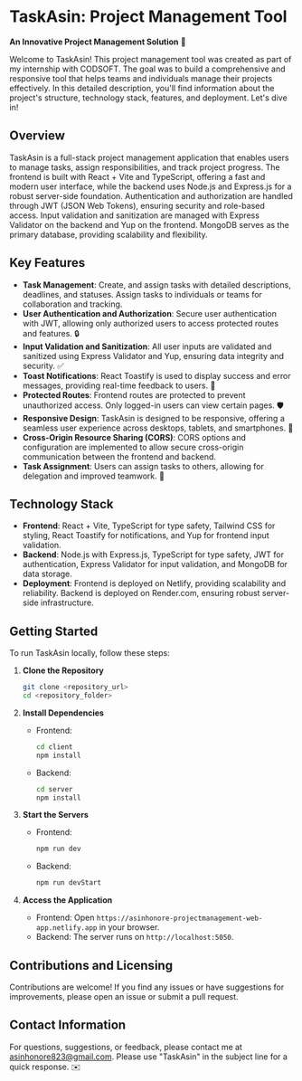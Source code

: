 # TaskAsin: Project Management Tool

**An Innovative Project Management Solution** 📝

Welcome to TaskAsin! This project management tool was created as part of my internship with CODSOFT. The goal was to build a comprehensive and responsive tool that helps teams and individuals manage their projects effectively. In this detailed description, you'll find information about the project's structure, technology stack, features, and deployment. Let's dive in!

## Overview

TaskAsin is a full-stack project management application that enables users to manage tasks, assign responsibilities, and track project progress. The frontend is built with React + Vite and TypeScript, offering a fast and modern user interface, while the backend uses Node.js and Express.js for a robust server-side foundation. Authentication and authorization are handled through JWT (JSON Web Tokens), ensuring security and role-based access. Input validation and sanitization are managed with Express Validator on the backend and Yup on the frontend. MongoDB serves as the primary database, providing scalability and flexibility.

## Key Features

- **Task Management**: Create, and assign tasks with detailed descriptions, deadlines, and statuses. Assign tasks to individuals or teams for collaboration and tracking.
- **User Authentication and Authorization**: Secure user authentication with JWT, allowing only authorized users to access protected routes and features. 🔒
- **Input Validation and Sanitization**: All user inputs are validated and sanitized using Express Validator and Yup, ensuring data integrity and security. ✅
- **Toast Notifications**: React Toastify is used to display success and error messages, providing real-time feedback to users. 🎉
- **Protected Routes**: Frontend routes are protected to prevent unauthorized access. Only logged-in users can view certain pages. 🛡️
- **Responsive Design**: TaskAsin is designed to be responsive, offering a seamless user experience across desktops, tablets, and smartphones. 📱
- **Cross-Origin Resource Sharing (CORS)**: CORS options and configuration are implemented to allow secure cross-origin communication between the frontend and backend.
- **Task Assignment**: Users can assign tasks to others, allowing for delegation and improved teamwork. 🤝

## Technology Stack

- **Frontend**: React + Vite, TypeScript for type safety, Tailwind CSS for styling, React Toastify for notifications, and Yup for frontend input validation.
- **Backend**: Node.js with Express.js, TypeScript for type safety, JWT for authentication, Express Validator for input validation, and MongoDB for data storage.
- **Deployment**: Frontend is deployed on Netlify, providing scalability and reliability. Backend is deployed on Render.com, ensuring robust server-side infrastructure.

## Getting Started

To run TaskAsin locally, follow these steps:

1. **Clone the Repository**

   ```bash
   git clone <repository_url>
   cd <repository_folder>
   ```

2. **Install Dependencies**

   - Frontend:
     ```bash
     cd client
     npm install
     ```
   - Backend:
     ```bash
     cd server
     npm install
     ```

3. **Start the Servers**

   - Frontend:
     ```bash
     npm run dev
     ```
   - Backend:
     ```bash
     npm run devStart
     ```

4. **Access the Application**
   - Frontend: Open `https://asinhonore-projectmanagement-web-app.netlify.app` in your browser.
   - Backend: The server runs on `http://localhost:5050`.

## Contributions and Licensing

Contributions are welcome! If you find any issues or have suggestions for improvements, please open an issue or submit a pull request.

## Contact Information

For questions, suggestions, or feedback, please contact me at [asinhonore823@gmail.com](mailto:asinhonore823@gmail.com). Please use "TaskAsin" in the subject line for a quick response. ✉️
